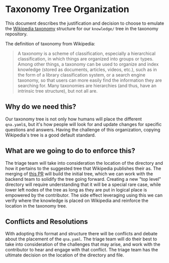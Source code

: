 # Taxonomy Tree Organization

This document describes the justification and decision to choose
to emulate the [Wikipedia taxonomy](https://en.wikipedia.org/wiki/Wikipedia:Contents) structure for our `knowledge/` tree in the taxonomy repository.

The definition of taxonomy from Wikipedia:
> A taxonomy is a scheme of classification, especially a hierarchical classification, in which things are organized into groups or types. Among other things, a taxonomy can be used to organize and index knowledge (stored as documents, articles, videos, etc.), such as in the form of a library classification system, or a search engine taxonomy, so that users can more easily find the information they are searching for. Many taxonomies are hierarchies (and thus, have an intrinsic tree structure), but not all are.

## Why do we need this?

Our taxonomy tree is not only how humans will  place
the different `qna.yaml`s, but it's how people will look for
and update changes for specific questions and answers.
Having the challenge of this organization, copying Wikipedia's
tree is a good default standard.

## What are we going to do to enforce this?

The triage team will take into consideration the location of the
directory and how it pertains to the suggested tree that Wikipedia
publishes their as. The merging of [this PR](https://github.com/instructlab/taxonomy/pull/780)
will build the initial tree, which we can work with the backend
team to solidify the tree going forward.
Creating a new "top level" directory will require understanding
that it will be a special rare case, while lower left nodes of
the tree as long as they are put in logical place is empowered
by the contributor.
The side effect leveraging using this we can verify where the
knowledge is placed on Wikipedia and reinforce the location
in the taxonomy tree.

## Conflicts and Resolutions

With adopting this format and structure there will be conflicts and debate
about the placement of the `qna.yaml`. The triage team will do their best
to take into consideration of the challenges that may arise, and work
with the contributor to hear and engage with that conflict. The triage
team has the ultimate decision on the location of the directory and
file.
